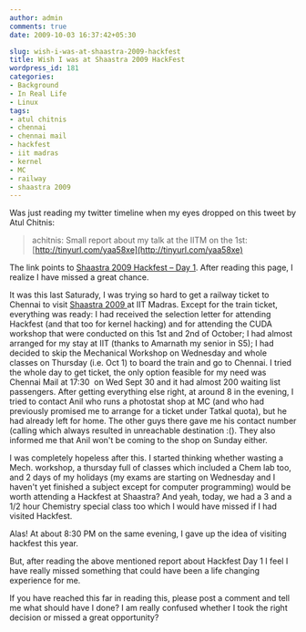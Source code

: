 ```yaml
---
author: admin
comments: true
date: 2009-10-03 16:37:42+05:30

slug: wish-i-was-at-shaastra-2009-hackfest
title: Wish I was at Shaastra 2009 HackFest
wordpress_id: 181
categories:
- Background
- In Real Life
- Linux
tags:
- atul chitnis
- chennai
- chennai mail
- hackfest
- iit madras
- kernel
- MC
- railway
- shaastra 2009
---
```


Was just reading my twitter timeline when my eyes dropped on this tweet by Atul Chitnis:


> achitnis: Small report about my talk at the IITM on the 1st: [http://tinyurl.com/yaa58xe](http://tinyurl.com/yaa58xe)


The link points to [Shaastra 2009 Hackfest – Day 1](http://kstars.wordpress.com/2009/10/02/shaastra-2009-hackfest-day-1/). After reading this page, I realize I have missed a great chance.

It was this last Saturady, I was trying so hard to get a railway ticket to Chennai to visit [Shaastra 2009 ](http://shaastra.org)at IIT Madras. Except for the train ticket, everything was ready: I had received the selection letter for attending Hackfest (and that too for kernel hacking) and for attending the CUDA workshop that were conducted on this 1st and 2nd of October; I had almost arranged for my stay at IIT (thanks to Amarnath my senior in S5); I had decided to skip the Mechanical Workshop on Wednesday and whole classes on Thursday (i.e. Oct 1) to board the train and go to Chennai. I tried the whole day to get ticket, the only option feasible for my need was Chennai Mail at 17:30  on Wed Sept 30 and it had almost 200 waiting list passengers. After getting everything else right, at around 8 in the evening, I tried to contact Anil who runs a photostat shop at MC (and who had previously promised me to arrange for a ticket under Tatkal quota), but he had already left for home. The other guys there gave me his contact number (calling which always resulted in unreachable destination :(). They also informed me that Anil won't be coming to the shop on Sunday either.

I was completely hopeless after this. I started thinking whether wasting a Mech. workshop, a thursday full of classes which included a Chem lab too, and 2 days of my holidays (my exams are starting on Wednesday and I haven't yet finished a subject except for computer programming) would be worth attending a Hackfest at Shaastra? And yeah, today, we had a 3 and a 1/2 hour Chemistry special class too which I would have missed if I had visited Hackfest.

Alas! At about 8:30 PM on the same evening, I gave up the idea of visiting hackfest this year.

But, after reading the above mentioned report about Hackfest Day 1 I feel I have really missed something that could have been a life changing experience for me.

If you have reached this far in reading this, please post a comment and tell me what should have I done? I am really confused whether I took the right decision or missed a great opportunity?
